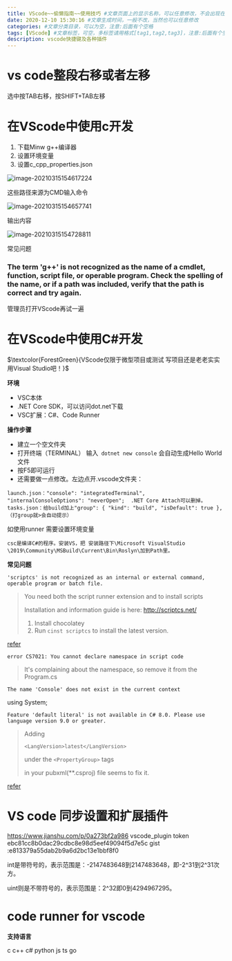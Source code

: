 ```yaml
---
title: VScode~~偷懒指南~~使用技巧 #文章页面上的显示名称，可以任意修改，不会出现在URL中
date: 2020-12-10 15:30:16 #文章生成时间，一般不改，当然也可以任意修改
categories: #文章分类目录，可以为空，注意:后面有个空格
tags: [VScode] #文章标签，可空，多标签请用格式[tag1,tag2,tag3]，注意:后面有个空格
description: vscode快捷键及各种插件
---
```




# vs code整段右移或者左移

选中按TAB右移，按SHIFT+TAB左移

# 在VScode中使用c开发

1. 下载Minw g++编译器
2. 设置环境变量
3. 设置c_cpp_properties.json

![image-20210315154617224](../MarkDownImg/image-20210315154617224.png)

这些路径来源为CMD输入命令

![image-20210315154657741](../MarkDownImg/image-20210315154657741.png)

输出内容

![image-20210315154728811](../MarkDownImg/image-20210315154728811.png)



常见问题

### The term 'g++' is not recognized as the name of a cmdlet, function, script file, or operable program. Check the spelling of the name, or if a path was included, verify that the path is correct and try again.

管理员打开VScode再试一遍

# 在VScode中使用C#开发

$\textcolor{ForestGreen}{VScode仅限于微型项目或测试  写项目还是老老实实用Visual Studio吧！}$

**环境**

- VSC本体
- .NET Core SDK，可以访问dot.net下载
- VSC扩展：C#、Code Runner

**操作步骤**

- 建立一个空文件夹
- 打开终端（TERMINAL） 输入``` dotnet new console``` 会自动生成Hello World文件
- 按F5即可运行 
- 还需要做一点修改。左边点开.vscode文件夹：
```
launch.json："console": "integratedTerminal", "internalConsoleOptions": "neverOpen";  .NET Core Attach可以删掉。
tasks.json：给build加上"group": { "kind": "build", "isDefault": true },（打group就>会自动提示）
```

如使用runner 需要设置环境变量
```
csc是编译C#的程序。安装VS，把 安装路径下\Microsoft VisualStudio
\2019\Community\MSBuild\Current\Bin\Roslyn\加到Path里。
```

**常见问题**

`'scriptcs' is not recognized as an internal or external command, operable program or batch file.`

> You need both the script runner extension and to install scripts
>
> Installation and information guide is here: http://scriptcs.net/
>
> 1. Install chocolatey
> 2. Run `cinst scriptcs` to install the latest version.

[refer](https://stackoverflow.com/questions/59261688/trouble-running-c-sharp-code-in-vs-code-getting-scriptcs-error)

`error CS7021: You cannot declare namespace in script code`

> It's complaining about the namespace, so remove it from the Program.cs

`The name 'Console' does not exist in the current context`

using System;

`Feature 'default literal' is not available in C# 8.0. Please use language version 9.0 or greater.`

> Adding
>
> ```
> <LangVersion>latest</LangVersion>
> ```
>
>  under the `<PropertyGroup>` tags
>
> in your pubxml(**.csproj) file seems to fix it.

[refer](https://stackoverflow.com/questions/47946732/c-sharp-7-1-cant-be-published/48085575#48085575)

# VS code 同步设置和扩展插件

https://www.jianshu.com/p/0a273bf2a986
vscode_plugin token ebc81cc8b0dac29cdbc8e98d5eef49094f5d7e5c
gist :e813379a55dab2b9a6d2bc13e1bbf8f0



int是带符号的，表示范围是：-2147483648到2147483648，即-2^31到2^31次方。

uint则是不带符号的，表示范围是：2^32即0到4294967295。

# code runner for vscode

**支持语言**

c c++ c# python js ts go 
